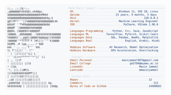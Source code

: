 <picture>
  <source srcset="https://raw.githubusercontent.com/mmazinjameel/mmazinjameel/main/dark_mode.svg?v=1754640961" media="(prefers-color-scheme: dark)">
  <img src="https://raw.githubusercontent.com/mmazinjameel/mmazinjameel/main/light_mode.svg?v=1754640961">
</picture>
